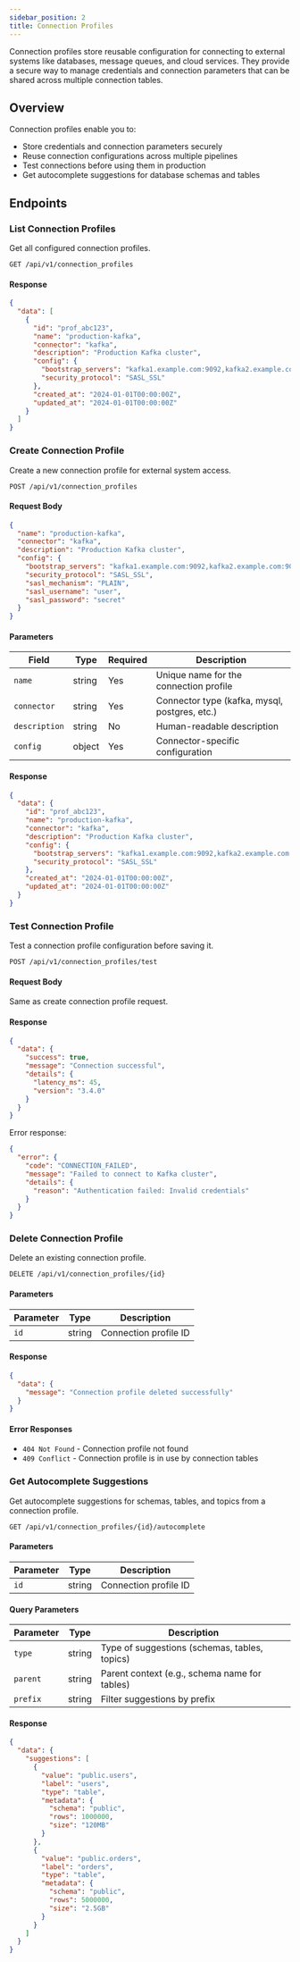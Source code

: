 ```yaml
---
sidebar_position: 2
title: Connection Profiles
---
```



Connection profiles store reusable configuration for connecting to external systems like databases, message queues, and cloud services. They provide a secure way to manage credentials and connection parameters that can be shared across multiple connection tables.

## Overview

Connection profiles enable you to:
- Store credentials and connection parameters securely
- Reuse connection configurations across multiple pipelines
- Test connections before using them in production
- Get autocomplete suggestions for database schemas and tables

## Endpoints

### List Connection Profiles

Get all configured connection profiles.

```http
GET /api/v1/connection_profiles
```

#### Response

```json
{
  "data": [
    {
      "id": "prof_abc123",
      "name": "production-kafka",
      "connector": "kafka",
      "description": "Production Kafka cluster",
      "config": {
        "bootstrap_servers": "kafka1.example.com:9092,kafka2.example.com:9092",
        "security_protocol": "SASL_SSL"
      },
      "created_at": "2024-01-01T00:00:00Z",
      "updated_at": "2024-01-01T00:00:00Z"
    }
  ]
}
```

### Create Connection Profile

Create a new connection profile for external system access.

```http
POST /api/v1/connection_profiles
```

#### Request Body

```json
{
  "name": "production-kafka",
  "connector": "kafka",
  "description": "Production Kafka cluster",
  "config": {
    "bootstrap_servers": "kafka1.example.com:9092,kafka2.example.com:9092",
    "security_protocol": "SASL_SSL",
    "sasl_mechanism": "PLAIN",
    "sasl_username": "user",
    "sasl_password": "secret"
  }
}
```

#### Parameters

| Field | Type | Required | Description |
|-------|------|----------|-------------|
| `name` | string | Yes | Unique name for the connection profile |
| `connector` | string | Yes | Connector type (kafka, mysql, postgres, etc.) |
| `description` | string | No | Human-readable description |
| `config` | object | Yes | Connector-specific configuration |

#### Response

```json
{
  "data": {
    "id": "prof_abc123",
    "name": "production-kafka",
    "connector": "kafka",
    "description": "Production Kafka cluster",
    "config": {
      "bootstrap_servers": "kafka1.example.com:9092,kafka2.example.com:9092",
      "security_protocol": "SASL_SSL"
    },
    "created_at": "2024-01-01T00:00:00Z",
    "updated_at": "2024-01-01T00:00:00Z"
  }
}
```

### Test Connection Profile

Test a connection profile configuration before saving it.

```http
POST /api/v1/connection_profiles/test
```

#### Request Body

Same as create connection profile request.

#### Response

```json
{
  "data": {
    "success": true,
    "message": "Connection successful",
    "details": {
      "latency_ms": 45,
      "version": "3.4.0"
    }
  }
}
```

Error response:

```json
{
  "error": {
    "code": "CONNECTION_FAILED",
    "message": "Failed to connect to Kafka cluster",
    "details": {
      "reason": "Authentication failed: Invalid credentials"
    }
  }
}
```

### Delete Connection Profile

Delete an existing connection profile.

```http
DELETE /api/v1/connection_profiles/{id}
```

#### Parameters

| Parameter | Type | Description |
|-----------|------|-------------|
| `id` | string | Connection profile ID |

#### Response

```json
{
  "data": {
    "message": "Connection profile deleted successfully"
  }
}
```

#### Error Responses

- `404 Not Found` - Connection profile not found
- `409 Conflict` - Connection profile is in use by connection tables

### Get Autocomplete Suggestions

Get autocomplete suggestions for schemas, tables, and topics from a connection profile.

```http
GET /api/v1/connection_profiles/{id}/autocomplete
```

#### Parameters

| Parameter | Type | Description |
|-----------|------|-------------|
| `id` | string | Connection profile ID |

#### Query Parameters

| Parameter | Type | Description |
|-----------|------|-------------|
| `type` | string | Type of suggestions (schemas, tables, topics) |
| `parent` | string | Parent context (e.g., schema name for tables) |
| `prefix` | string | Filter suggestions by prefix |

#### Response

```json
{
  "data": {
    "suggestions": [
      {
        "value": "public.users",
        "label": "users",
        "type": "table",
        "metadata": {
          "schema": "public",
          "rows": 1000000,
          "size": "120MB"
        }
      },
      {
        "value": "public.orders",
        "label": "orders",
        "type": "table",
        "metadata": {
          "schema": "public",
          "rows": 5000000,
          "size": "2.5GB"
        }
      }
    ]
  }
}
```
